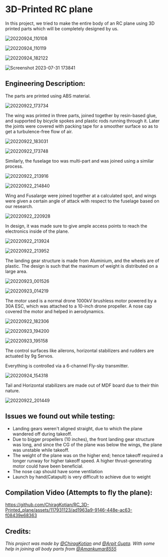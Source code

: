 # 3D-Printed RC plane

In this project, we tried to make the entire body of an RC plane using 3D printed parts which will be completely designed by us.

![20220924_110108](https://github.com/ChiragKotian/RC_3D-Printed_plane/assets/117931123/10a6495a-b6eb-42ae-a5a8-564cef310ef8)

![20220924_110119](https://github.com/ChiragKotian/RC_3D-Printed_plane/assets/117931123/f8835f3a-1ba1-4ecc-ac5c-0ea6225f35d7)

![20220924_182122](https://github.com/ChiragKotian/RC_3D-Printed_plane/assets/117931123/a901aabd-0a97-4f1c-be28-403ce803e621)

![Screenshot 2023-07-31 173841](https://github.com/ChiragKotian/RC_3D-Printed_plane/assets/117931123/40e2ebb4-c853-4f30-8a4e-2ea42a516b77)



## Engineering Description:


The parts are printed using ABS material.


![20220922_173734](https://github.com/ChiragKotian/RC_3D-Printed_plane/assets/117931123/b00bc07f-74bc-42d5-956b-1e4ec291d193)

The wing was printed in three parts, joined together by resin-based glue, and supported by bicycle spokes and plastic rods running through it. Later the joints were covered with packing tape for a smoother surface so as to get a turbulence-free flow of air.

![20220922_183031](https://github.com/ChiragKotian/RC_3D-Printed_plane/assets/117931123/eaf3f64b-a452-4784-b0d9-f0d6e54f52a6)


![20220922_173748](https://github.com/ChiragKotian/RC_3D-Printed_plane/assets/117931123/6579088d-6ecc-4704-993e-5f8dbc35be94)


Similarly, the fuselage too was multi-part and was joined using a similar process.


![20220922_213916](https://github.com/ChiragKotian/RC_3D-Printed_plane/assets/117931123/e158cdc8-8f14-49af-a87a-9abb0c942aa5)

![20220922_214840](https://github.com/ChiragKotian/RC_3D-Printed_plane/assets/117931123/ff5e42c5-3085-4d2d-8746-8aa54a198af4)


Wing and Fusalarge were joined together at a calculated spot, and wings were given a certain angle of attack with respect to the fuselage based on our research.

![20220922_220928](https://github.com/ChiragKotian/RC_3D-Printed_plane/assets/117931123/403a7e76-27b4-4aca-91de-d2e81d9c34d2)



In design, it was made sure to give ample access points to reach the electronics inside of the plane.

![20220922_213924](https://github.com/ChiragKotian/RC_3D-Printed_plane/assets/117931123/189eb7b1-fc07-47d4-b11f-b54c467219da)

![20220922_213952](https://github.com/ChiragKotian/RC_3D-Printed_plane/assets/117931123/9bd46daa-a35f-4d19-9c0f-e5ef2280bd39)

The landing gear structure is made from Aluminium, and the wheels are of plastic. The design is such that the maximum of weight is distributed on a large area.

![20220923_001526](https://github.com/ChiragKotian/RC_3D-Printed_plane/assets/117931123/f7f13338-6fea-4582-8e04-9f09cb4c545b)

![20220923_014219](https://github.com/ChiragKotian/RC_3D-Printed_plane/assets/117931123/0ae4f067-68cf-47ac-9892-09fd18497a69)

The motor used is a normal drone 1000kV brushless motor powered by a 30A ESC, which was attached to a 10-inch drone propeller. A nose cap covered the motor and helped in aerodynamics.

![20220922_182306](https://github.com/ChiragKotian/RC_3D-Printed_plane/assets/117931123/aff62138-29ba-48c5-943d-01aa752304a9)

![20220923_194200](https://github.com/ChiragKotian/RC_3D-Printed_plane/assets/117931123/6cc7c6fa-3712-437c-bf5f-6804faae254d)

![20220923_195158](https://github.com/ChiragKotian/RC_3D-Printed_plane/assets/117931123/f1fe1832-c02a-4890-9f1a-9501e00f4596)

The control surfaces like ailerons, horizontal stabilizers and rudders are actuated by 9g Servos.

Everything is controlled via a 6-channel Fly-sky transmitter.

![20220924_154318](https://github.com/ChiragKotian/RC_3D-Printed_plane/assets/117931123/cae34ce7-8748-47be-8b27-29d42a2c1cf5)

Tail and Horizontal stabilizers are made out of MDF board due to their thin nature.

![20220922_201449](https://github.com/ChiragKotian/RC_3D-Printed_plane/assets/117931123/55b33c78-5a11-4e0a-891b-78810e595dc3)

## Issues we found out while testing:

- Landing gears weren't aligned straight, due to which the plane wandered off during takeoff.
- Due to bigger propellers (10 inches), the front landing gear structure was long, and since the CG of the plane was below the wings, the plane was unstable while takeoff.
- The weight of the plane was on the higher end; hence takeoff required a longer runway for higher takeoff speed. A higher thrust-generating motor could have been beneficial.
- The nose cap should have some ventilation
- Launch by hand(Catapult) is very difficult to achieve due to weight

## Compilation Video (Attempts to fly the plane):

https://github.com/ChiragKotian/RC_3D-Printed_plane/assets/117931123/ad1963a9-9146-448e-ac63-f08439e68363

## Credits:

_This project was made by [@ChiragKotian](https://github.com/ChiragKotian) and [@Arpit Gupta](https://github.com/arpitguptagithub). 
With some help in joining all body parts from [@Amankumar8555](https://github.com/Amankumar8555)_



